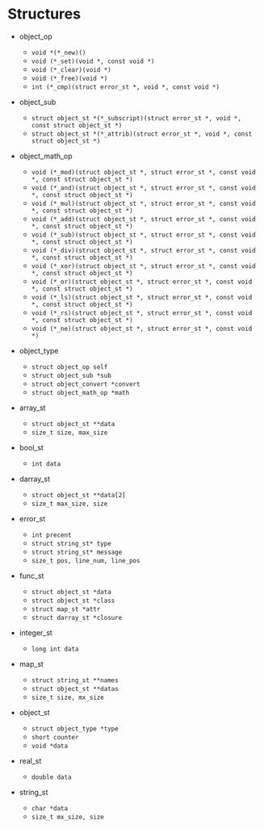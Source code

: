 # Structures

- object_op
    - `void *(*_new)()`
    - `void (*_set)(void *, const void *)`
    - `void (*_clear)(void *)`
    - `void (*_free)(void *)`
    - `int (*_cmp)(struct error_st *, void *, const void *)`

- object_sub
    - `struct object_st *(*_subscript)(struct error_st *, void *, const struct object_st *)`
    - `struct object_st *(*_attrib)(struct error_st *, void *, const struct object_st *)`

- object_math_op
    - `void (*_mod)(struct object_st *, struct error_st *, const void *, const struct object_st *)` 
    - `void (*_and)(struct object_st *, struct error_st *, const void *, const struct object_st *)`
    - `void (*_mul)(struct object_st *, struct error_st *, const void *, const struct object_st *)`
    - `void (*_add)(struct object_st *, struct error_st *, const void *, const struct object_st *)`
    - `void (*_sub)(struct object_st *, struct error_st *, const void *, const struct object_st *)`
    - `void (*_div)(struct object_st *, struct error_st *, const void *, const struct object_st *)`
    - `void (*_xor)(struct object_st *, struct error_st *, const void *, const struct object_st *)`
    - `void (*_or)(struct object_st *, struct error_st *, const void *, const struct object_st *)`
    - `void (*_ls)(struct object_st *, struct error_st *, const void *, const struct object_st *)`
    - `void (*_rs)(struct object_st *, struct error_st *, const void *, const struct object_st *)`
    - `void (*_ne)(struct object_st *, struct error_st *, const void *)`


- object_type 
    - `struct object_op self`
    - `struct object_sub *sub`
    - `struct object_convert *convert`
    - `struct object_math_op *math`

- array_st
    - `struct object_st **data`
    - `size_t size, max_size`
    
- bool_st
    - `int data`
    
- darray_st 
    - `struct object_st **data[2]`
    - `size_t max_size, size`
    
- error_st 
    - `int precent`
    - `struct string_st* type`
    - `struct string_st* message`
    - `size_t pos, line_num, line_pos`
    
- func_st
    - `struct object_st *data`
    - `struct object_st *class`
    - `struct map_st *attr`
    - `struct darray_st *closure`
    
- integer_st 
    - `long int data`
    
- map_st 
    - `struct string_st **names`
    - `struct object_st **datas`
    - `size_t size, mx_size`
    
- object_st 
    - `struct object_type *type`
    - `short counter`
    - `void *data`
    
- real_st 
    - `double data`
    
- string_st
    - `char *data`
    - `size_t mx_size, size`